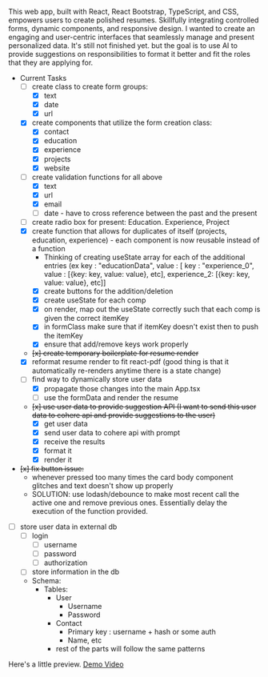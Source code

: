 This web app, built with React, React Bootstrap, TypeScript, and CSS, empowers users to create polished resumes. Skillfully integrating controlled forms, dynamic components, and responsive design. I wanted to create an engaging and user-centric interfaces that seamlessly manage and present personalized data. It's still not finished yet. but the goal is to use AI to provide suggestions on responsibilities to format it better and fit the roles that they are applying for. 

- Current Tasks 
   - [ ] create class to create form groups:
      - [x] text
      - [x] date
      - [x] url
  - [x] create components that utilize the form creation class:
      - [x] contact 
      - [x] education
      - [x] experience
      - [x] projects
      - [x] website
  - [ ] create validation functions for all above
     - [x] text
     - [x] url
     - [x] email 
     - [ ] date - have to cross reference between the past and the present 
  - [ ] create radio box for present: Education. Experience, Project
  - [x] create function that allows for duplicates of itself (projects, education, experience) - each component is now reusable instead of a function
     - Thinking of creating useState array for each of the additional entries (ex key : "educationData", value : [ key : "experience_0", value : [{key: key, value: value}, etc], experience_2: [{key: key, value: value}, etc]]
     - [x] create buttons for the addition/deletion
     - [x] create useState for each comp
     - [x] on render, map out the useState correctly such that each comp is given the correct itemKey 
     - [x] in formClass make sure that if itemKey doesn't exist then to push the itemKey
     - [x] ensure that add/remove keys work properly 
  - ~~[x] create temporary boilerplate for resume render~~
  - [x] reformat resume render to fit react-pdf (good thing is that it automatically re-renders anytime there is a state change) 
  - [ ] find way to dynamically store user data
     - [x] propagate those changes into the main App.tsx
     - [ ] use the formData and render the resume
  - ~~[x] use user data to provide suggestion API (I want to send this user data to cohere api and provide suggestions to the user)~~
     - [x] get user data
     - [x] send user data to cohere api with prompt
     - [x] receive the results
     - [x] format it
     - [x] render it
 - ~~[x] fix button issue:~~
     - whenever pressed too many times the card body component glitches and text doesn't show up properly
     - SOLUTION: use lodash/debounce to make most recent call the active one and remove previous ones. Essentially delay the execution of the function provided. 
 - [ ] store user data in external db
    - [ ] login
       - [ ] username
       - [ ] password
       - [ ] authorization
    - [ ] store information in the db
    - Schema:
       - Tables:
         - User
            - Username
            - Password
         - Contact
            - Primary key : username + hash or some auth
            - Name, etc
         - rest of the parts will follow the same patterns

Here's a little preview. 
[Demo Video](https://youtu.be/biRI_aGhebs)
